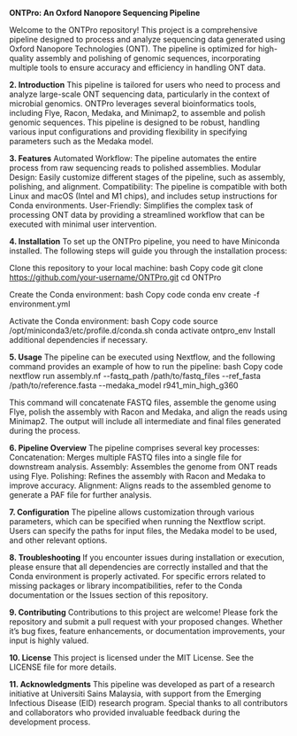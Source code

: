 **ONTPro: An Oxford Nanopore Sequencing Pipeline**

Welcome to the ONTPro repository! This project is a comprehensive pipeline designed to process and analyze sequencing data generated using Oxford Nanopore Technologies (ONT). The pipeline is optimized for high-quality assembly and polishing of genomic sequences, incorporating multiple tools to ensure accuracy and efficiency in handling ONT data.

**2. Introduction**
This pipeline is tailored for users who need to process and analyze large-scale ONT sequencing data, particularly in the context of microbial genomics. ONTPro leverages several bioinformatics tools, including Flye, Racon, Medaka, and Minimap2, to assemble and polish genomic sequences. This pipeline is designed to be robust, handling various input configurations and providing flexibility in specifying parameters such as the Medaka model.

**3. Features**
Automated Workflow: The pipeline automates the entire process from raw sequencing reads to polished assemblies.
Modular Design: Easily customize different stages of the pipeline, such as assembly, polishing, and alignment.
Compatibility: The pipeline is compatible with both Linux and macOS (Intel and M1 chips), and includes setup instructions for Conda environments.
User-Friendly: Simplifies the complex task of processing ONT data by providing a streamlined workflow that can be executed with minimal user intervention.

**4. Installation**
To set up the ONTPro pipeline, you need to have Miniconda installed. The following steps will guide you through the installation process:

Clone this repository to your local machine:
bash
Copy code
git clone https://github.com/your-username/ONTPro.git
cd ONTPro

Create the Conda environment:
bash
Copy code
conda env create -f environment.yml

Activate the Conda environment:
bash
Copy code
source /opt/miniconda3/etc/profile.d/conda.sh
conda activate ontpro_env
Install additional dependencies if necessary.

**5. Usage**
The pipeline can be executed using Nextflow, and the following command provides an example of how to run the pipeline:
bash
Copy code
nextflow run assembly.nf --fastq_path /path/to/fastq_files --ref_fasta /path/to/reference.fasta --medaka_model r941_min_high_g360

This command will concatenate FASTQ files, assemble the genome using Flye, polish the assembly with Racon and Medaka, and align the reads using Minimap2. The output will include all intermediate and final files generated during the process.

**6. Pipeline Overview**
The pipeline comprises several key processes:
Concatenation: Merges multiple FASTQ files into a single file for downstream analysis.
Assembly: Assembles the genome from ONT reads using Flye.
Polishing: Refines the assembly with Racon and Medaka to improve accuracy.
Alignment: Aligns reads to the assembled genome to generate a PAF file for further analysis.

**7. Configuration**
The pipeline allows customization through various parameters, which can be specified when running the Nextflow script. Users can specify the paths for input files, the Medaka model to be used, and other relevant options.

**8. Troubleshooting**
If you encounter issues during installation or execution, please ensure that all dependencies are correctly installed and that the Conda environment is properly activated. For specific errors related to missing packages or library incompatibilities, refer to the Conda documentation or the Issues section of this repository.

**9. Contributing**
Contributions to this project are welcome! Please fork the repository and submit a pull request with your proposed changes. Whether it’s bug fixes, feature enhancements, or documentation improvements, your input is highly valued.

**10. License**
This project is licensed under the MIT License. See the LICENSE file for more details.

**11. Acknowledgments**
This pipeline was developed as part of a research initiative at Universiti Sains Malaysia, with support from the Emerging Infectious Disease (EID) research program. Special thanks to all contributors and collaborators who provided invaluable feedback during the development process.


